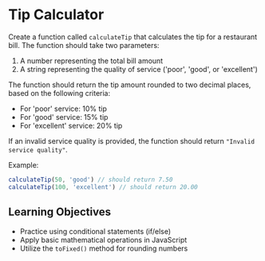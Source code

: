 # Tip Calculator

Create a function called `calculateTip` that calculates the tip for a restaurant bill. The function should take two parameters:

  1. A number representing the total bill amount
  2. A string representing the quality of service ('poor', 'good', or 'excellent')
  
The function should return the tip amount rounded to two decimal places, based on the following criteria:

* For 'poor' service: 10% tip
* For 'good' service: 15% tip
* For 'excellent' service: 20% tip

If an invalid service quality is provided, the function should return `"Invalid service quality"`.

Example:

```js
calculateTip(50, 'good') // should return 7.50
calculateTip(100, 'excellent') // should return 20.00
```

## Learning Objectives

* Practice using conditional statements (if/else)
* Apply basic mathematical operations in JavaScript
* Utilize the `toFixed()` method for rounding numbers
